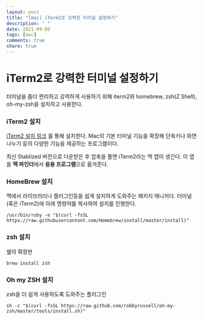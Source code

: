 ```yaml
---
layout: post
title: "[mac] iTerm2로 강력한 터미널 설정하기"
description: " "
date: 2021-09-09
tags: [mac]
comments: true
share: true
---
```


# iTerm2로 강력한 터미널 설정하기

터미널을 좀더 편리하고 강력하게 사용하기 위해 iterm2와 homebrew, zsh(Z Shell), oh-my-zsh을 설치하고 사용한다.

### iTerm2 설치

[iTerm2 설치 링크](https://www.iterm2.com/) 를 통해 설치한다. Mac의 기본 터미널 기능을 확장해 단축키나 화면 나누기 등의 다양한 기능을 제공하는 프로그램이다.

최신 Stablized 버전으로 다운받은 후 압축을 풀면 iTerm2라는 맥 앱이 생긴다. 이 앱을 **맥 파인더**에서 **응용 프로그램**으로 옮겨준다.

### HomeBrew 설치

맥에서 라이브러리나 플러그인등을 쉽게 설치하게 도와주는 패키지 매니저다. 터미널(혹은 iTerm2)에 아래 명령어를 복사하여 설치를 진행한다.

```
/usr/bin/ruby -e "$(curl -fsSL https://raw.githubusercontent.com/Homebrew/install/master/install)"
```

### zsh 설치

쉘의 확장판

```
brew install zsh
```

### Oh my ZSH 설치

zsh을 더 쉽게 사용하도록 도와주는 플러그인

```
sh -c "$(curl -fsSL https://raw.github.com/robbyrussell/oh-my-zsh/master/tools/install.sh)"
```

